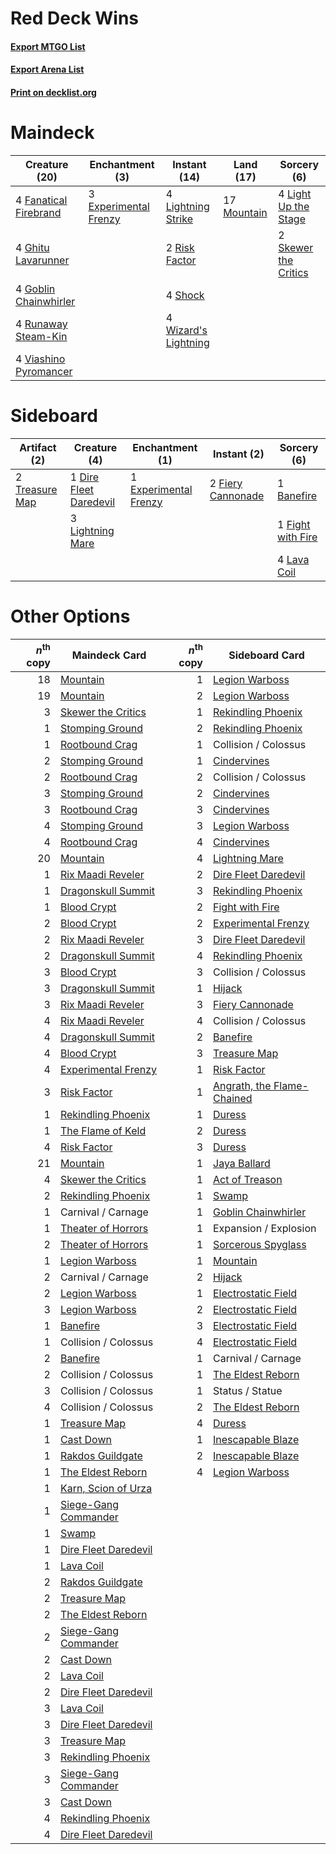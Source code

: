 # Red Deck Wins

#### [Export MTGO List](../collection/Red%20Deck%20Wins/Red%20Deck%20Wins.txt)
#### [Export Arena List](../collection/Red%20Deck%20Wins/Red%20Deck%20Wins_arena.txt)
#### [Print on decklist.org](http://decklist.org/?deckmain=3%09Experimental%20Frenzy%0A4%09Fanatical%20Firebrand%0A4%09Ghitu%20Lavarunner%0A4%09Goblin%20Chainwhirler%0A4%09Light%20Up%20the%20Stage%0A4%09Lightning%20Strike%0A17%09Mountain%0A2%09Risk%20Factor%0A4%09Runaway%20Steam-Kin%0A4%09Shock%0A2%09Skewer%20the%20Critics%0A4%09Viashino%20Pyromancer%0A4%09Wizard's%20Lightning&deckside=1%09Banefire%0A1%09Dire%20Fleet%20Daredevil%0A1%09Experimental%20Frenzy%0A2%09Fiery%20Cannonade%0A1%09Fight%20with%20Fire%0A4%09Lava%20Coil%0A3%09Lightning%20Mare%0A2%09Treasure%20Map)
# Maindeck

|                                         Creature (20)                                          |                                        Enchantment (3)                                         |                                         Instant (14)                                          |                                      Land (17)                                       |                                          Sorcery (6)                                          |
|------------------------------------------------------------------------------------------------|------------------------------------------------------------------------------------------------|-----------------------------------------------------------------------------------------------|--------------------------------------------------------------------------------------|-----------------------------------------------------------------------------------------------|
|4 [Fanatical Firebrand](http://gatherer.wizards.com/Pages/Card/Details.aspx?multiverseid=439758)|3 [Experimental Frenzy](http://gatherer.wizards.com/Pages/Card/Details.aspx?multiverseid=452849)|4 [Lightning Strike](http://gatherer.wizards.com/Pages/Card/Details.aspx?multiverseid=383299)  |17 [Mountain](http://gatherer.wizards.com/Pages/Card/Details.aspx?multiverseid=439859)|4 [Light Up the Stage](http://gatherer.wizards.com/Pages/Card/Details.aspx?multiverseid=457251)|
|4 [Ghitu Lavarunner](http://gatherer.wizards.com/Pages/Card/Details.aspx?multiverseid=443015)   |                                                                                                |2 [Risk Factor](http://gatherer.wizards.com/Pages/Card/Details.aspx?multiverseid=452863)       |                                                                                      |2 [Skewer the Critics](http://gatherer.wizards.com/Pages/Card/Details.aspx?multiverseid=457259)|
|4 [Goblin Chainwhirler](http://gatherer.wizards.com/Pages/Card/Details.aspx?multiverseid=443017)|                                                                                                |4 [Shock](http://gatherer.wizards.com/Pages/Card/Details.aspx?multiverseid=129732)             |                                                                                      |                                                                                               |
|4 [Runaway Steam-Kin](http://gatherer.wizards.com/Pages/Card/Details.aspx?multiverseid=452865)  |                                                                                                |4 [Wizard's Lightning](http://gatherer.wizards.com/Pages/Card/Details.aspx?multiverseid=443040)|                                                                                      |                                                                                               |
|4 [Viashino Pyromancer](http://gatherer.wizards.com/Pages/Card/Details.aspx?multiverseid=447302)|                                                                                                |                                                                                               |                                                                                      |                                                                                               |


# Sideboard

|                                      Artifact (2)                                       |                                          Creature (4)                                           |                                        Enchantment (1)                                         |                                        Instant (2)                                         |                                        Sorcery (6)                                         |
|-----------------------------------------------------------------------------------------|-------------------------------------------------------------------------------------------------|------------------------------------------------------------------------------------------------|--------------------------------------------------------------------------------------------|--------------------------------------------------------------------------------------------|
|2 [Treasure Map](http://gatherer.wizards.com/Pages/Card/Details.aspx?multiverseid=435410)|1 [Dire Fleet Daredevil](http://gatherer.wizards.com/Pages/Card/Details.aspx?multiverseid=439756)|1 [Experimental Frenzy](http://gatherer.wizards.com/Pages/Card/Details.aspx?multiverseid=452849)|2 [Fiery Cannonade](http://gatherer.wizards.com/Pages/Card/Details.aspx?multiverseid=435297)|1 [Banefire](http://gatherer.wizards.com/Pages/Card/Details.aspx?multiverseid=186613)       |
|                                                                                         |3 [Lightning Mare](http://gatherer.wizards.com/Pages/Card/Details.aspx?multiverseid=447287)      |                                                                                                |                                                                                            |1 [Fight with Fire](http://gatherer.wizards.com/Pages/Card/Details.aspx?multiverseid=443007)|
|                                                                                         |                                                                                                 |                                                                                                |                                                                                            |4 [Lava Coil](http://gatherer.wizards.com/Pages/Card/Details.aspx?multiverseid=452858)      |


# Other Options

|*n*<sup>th</sup> copy|                                         Maindeck Card                                         |*n*<sup>th</sup> copy|                                           Sideboard Card                                            |
|--------------------:|-----------------------------------------------------------------------------------------------|--------------------:|-----------------------------------------------------------------------------------------------------|
|                   18|[Mountain](http://gatherer.wizards.com/Pages/Card/Details.aspx?multiverseid=439859)            |                    1|[Legion Warboss](http://gatherer.wizards.com/Pages/Card/Details.aspx?multiverseid=452859)            |
|                   19|[Mountain](http://gatherer.wizards.com/Pages/Card/Details.aspx?multiverseid=439859)            |                    2|[Legion Warboss](http://gatherer.wizards.com/Pages/Card/Details.aspx?multiverseid=452859)            |
|                    3|[Skewer the Critics](http://gatherer.wizards.com/Pages/Card/Details.aspx?multiverseid=457259)  |                    1|[Rekindling Phoenix](http://gatherer.wizards.com/Pages/Card/Details.aspx?multiverseid=439768)        |
|                    1|[Stomping Ground](http://gatherer.wizards.com/Pages/Card/Details.aspx?multiverseid=405110)     |                    2|[Rekindling Phoenix](http://gatherer.wizards.com/Pages/Card/Details.aspx?multiverseid=439768)        |
|                    1|[Rootbound Crag](http://gatherer.wizards.com/Pages/Card/Details.aspx?multiverseid=420934)      |                    1|Collision / Colossus                                                                                 |
|                    2|[Stomping Ground](http://gatherer.wizards.com/Pages/Card/Details.aspx?multiverseid=405110)     |                    1|[Cindervines](http://gatherer.wizards.com/Pages/Card/Details.aspx?multiverseid=457305)               |
|                    2|[Rootbound Crag](http://gatherer.wizards.com/Pages/Card/Details.aspx?multiverseid=420934)      |                    2|Collision / Colossus                                                                                 |
|                    3|[Stomping Ground](http://gatherer.wizards.com/Pages/Card/Details.aspx?multiverseid=405110)     |                    2|[Cindervines](http://gatherer.wizards.com/Pages/Card/Details.aspx?multiverseid=457305)               |
|                    3|[Rootbound Crag](http://gatherer.wizards.com/Pages/Card/Details.aspx?multiverseid=420934)      |                    3|[Cindervines](http://gatherer.wizards.com/Pages/Card/Details.aspx?multiverseid=457305)               |
|                    4|[Stomping Ground](http://gatherer.wizards.com/Pages/Card/Details.aspx?multiverseid=405110)     |                    3|[Legion Warboss](http://gatherer.wizards.com/Pages/Card/Details.aspx?multiverseid=452859)            |
|                    4|[Rootbound Crag](http://gatherer.wizards.com/Pages/Card/Details.aspx?multiverseid=420934)      |                    4|[Cindervines](http://gatherer.wizards.com/Pages/Card/Details.aspx?multiverseid=457305)               |
|                   20|[Mountain](http://gatherer.wizards.com/Pages/Card/Details.aspx?multiverseid=439859)            |                    4|[Lightning Mare](http://gatherer.wizards.com/Pages/Card/Details.aspx?multiverseid=447287)            |
|                    1|[Rix Maadi Reveler](http://gatherer.wizards.com/Pages/Card/Details.aspx?multiverseid=457253)   |                    2|[Dire Fleet Daredevil](http://gatherer.wizards.com/Pages/Card/Details.aspx?multiverseid=439756)      |
|                    1|[Dragonskull Summit](http://gatherer.wizards.com/Pages/Card/Details.aspx?multiverseid=420909)  |                    3|[Rekindling Phoenix](http://gatherer.wizards.com/Pages/Card/Details.aspx?multiverseid=439768)        |
|                    1|[Blood Crypt](http://gatherer.wizards.com/Pages/Card/Details.aspx?multiverseid=97102)          |                    2|[Fight with Fire](http://gatherer.wizards.com/Pages/Card/Details.aspx?multiverseid=443007)           |
|                    2|[Blood Crypt](http://gatherer.wizards.com/Pages/Card/Details.aspx?multiverseid=97102)          |                    2|[Experimental Frenzy](http://gatherer.wizards.com/Pages/Card/Details.aspx?multiverseid=452849)       |
|                    2|[Rix Maadi Reveler](http://gatherer.wizards.com/Pages/Card/Details.aspx?multiverseid=457253)   |                    3|[Dire Fleet Daredevil](http://gatherer.wizards.com/Pages/Card/Details.aspx?multiverseid=439756)      |
|                    2|[Dragonskull Summit](http://gatherer.wizards.com/Pages/Card/Details.aspx?multiverseid=420909)  |                    4|[Rekindling Phoenix](http://gatherer.wizards.com/Pages/Card/Details.aspx?multiverseid=439768)        |
|                    3|[Blood Crypt](http://gatherer.wizards.com/Pages/Card/Details.aspx?multiverseid=97102)          |                    3|Collision / Colossus                                                                                 |
|                    3|[Dragonskull Summit](http://gatherer.wizards.com/Pages/Card/Details.aspx?multiverseid=420909)  |                    1|[Hijack](http://gatherer.wizards.com/Pages/Card/Details.aspx?multiverseid=417691)                    |
|                    3|[Rix Maadi Reveler](http://gatherer.wizards.com/Pages/Card/Details.aspx?multiverseid=457253)   |                    3|[Fiery Cannonade](http://gatherer.wizards.com/Pages/Card/Details.aspx?multiverseid=435297)           |
|                    4|[Rix Maadi Reveler](http://gatherer.wizards.com/Pages/Card/Details.aspx?multiverseid=457253)   |                    4|Collision / Colossus                                                                                 |
|                    4|[Dragonskull Summit](http://gatherer.wizards.com/Pages/Card/Details.aspx?multiverseid=420909)  |                    2|[Banefire](http://gatherer.wizards.com/Pages/Card/Details.aspx?multiverseid=186613)                  |
|                    4|[Blood Crypt](http://gatherer.wizards.com/Pages/Card/Details.aspx?multiverseid=97102)          |                    3|[Treasure Map](http://gatherer.wizards.com/Pages/Card/Details.aspx?multiverseid=435410)              |
|                    4|[Experimental Frenzy](http://gatherer.wizards.com/Pages/Card/Details.aspx?multiverseid=452849) |                    1|[Risk Factor](http://gatherer.wizards.com/Pages/Card/Details.aspx?multiverseid=452863)               |
|                    3|[Risk Factor](http://gatherer.wizards.com/Pages/Card/Details.aspx?multiverseid=452863)         |                    1|[Angrath, the Flame-Chained](http://gatherer.wizards.com/Pages/Card/Details.aspx?multiverseid=439809)|
|                    1|[Rekindling Phoenix](http://gatherer.wizards.com/Pages/Card/Details.aspx?multiverseid=439768)  |                    1|[Duress](http://gatherer.wizards.com/Pages/Card/Details.aspx?multiverseid=14557)                     |
|                    1|[The Flame of Keld](http://gatherer.wizards.com/Pages/Card/Details.aspx?multiverseid=443011)   |                    2|[Duress](http://gatherer.wizards.com/Pages/Card/Details.aspx?multiverseid=14557)                     |
|                    4|[Risk Factor](http://gatherer.wizards.com/Pages/Card/Details.aspx?multiverseid=452863)         |                    3|[Duress](http://gatherer.wizards.com/Pages/Card/Details.aspx?multiverseid=14557)                     |
|                   21|[Mountain](http://gatherer.wizards.com/Pages/Card/Details.aspx?multiverseid=439859)            |                    1|[Jaya Ballard](http://gatherer.wizards.com/Pages/Card/Details.aspx?multiverseid=443020)              |
|                    4|[Skewer the Critics](http://gatherer.wizards.com/Pages/Card/Details.aspx?multiverseid=457259)  |                    1|[Act of Treason](http://gatherer.wizards.com/Pages/Card/Details.aspx?multiverseid=442107)            |
|                    2|[Rekindling Phoenix](http://gatherer.wizards.com/Pages/Card/Details.aspx?multiverseid=439768)  |                    1|[Swamp](http://gatherer.wizards.com/Pages/Card/Details.aspx?multiverseid=439858)                     |
|                    1|Carnival / Carnage                                                                             |                    1|[Goblin Chainwhirler](http://gatherer.wizards.com/Pages/Card/Details.aspx?multiverseid=443017)       |
|                    1|[Theater of Horrors](http://gatherer.wizards.com/Pages/Card/Details.aspx?multiverseid=457357)  |                    1|Expansion / Explosion                                                                                |
|                    2|[Theater of Horrors](http://gatherer.wizards.com/Pages/Card/Details.aspx?multiverseid=457357)  |                    1|[Sorcerous Spyglass](http://gatherer.wizards.com/Pages/Card/Details.aspx?multiverseid=435407)        |
|                    1|[Legion Warboss](http://gatherer.wizards.com/Pages/Card/Details.aspx?multiverseid=452859)      |                    1|[Mountain](http://gatherer.wizards.com/Pages/Card/Details.aspx?multiverseid=439859)                  |
|                    2|Carnival / Carnage                                                                             |                    2|[Hijack](http://gatherer.wizards.com/Pages/Card/Details.aspx?multiverseid=417691)                    |
|                    2|[Legion Warboss](http://gatherer.wizards.com/Pages/Card/Details.aspx?multiverseid=452859)      |                    1|[Electrostatic Field](http://gatherer.wizards.com/Pages/Card/Details.aspx?multiverseid=452847)       |
|                    3|[Legion Warboss](http://gatherer.wizards.com/Pages/Card/Details.aspx?multiverseid=452859)      |                    2|[Electrostatic Field](http://gatherer.wizards.com/Pages/Card/Details.aspx?multiverseid=452847)       |
|                    1|[Banefire](http://gatherer.wizards.com/Pages/Card/Details.aspx?multiverseid=186613)            |                    3|[Electrostatic Field](http://gatherer.wizards.com/Pages/Card/Details.aspx?multiverseid=452847)       |
|                    1|Collision / Colossus                                                                           |                    4|[Electrostatic Field](http://gatherer.wizards.com/Pages/Card/Details.aspx?multiverseid=452847)       |
|                    2|[Banefire](http://gatherer.wizards.com/Pages/Card/Details.aspx?multiverseid=186613)            |                    1|Carnival / Carnage                                                                                   |
|                    2|Collision / Colossus                                                                           |                    1|[The Eldest Reborn](http://gatherer.wizards.com/Pages/Card/Details.aspx?multiverseid=442978)         |
|                    3|Collision / Colossus                                                                           |                    1|Status / Statue                                                                                      |
|                    4|Collision / Colossus                                                                           |                    2|[The Eldest Reborn](http://gatherer.wizards.com/Pages/Card/Details.aspx?multiverseid=442978)         |
|                    1|[Treasure Map](http://gatherer.wizards.com/Pages/Card/Details.aspx?multiverseid=435410)        |                    4|[Duress](http://gatherer.wizards.com/Pages/Card/Details.aspx?multiverseid=14557)                     |
|                    1|[Cast Down](http://gatherer.wizards.com/Pages/Card/Details.aspx?multiverseid=442969)           |                    1|[Inescapable Blaze](http://gatherer.wizards.com/Pages/Card/Details.aspx?multiverseid=452857)         |
|                    1|[Rakdos Guildgate](http://gatherer.wizards.com/Pages/Card/Details.aspx?multiverseid=376465)    |                    2|[Inescapable Blaze](http://gatherer.wizards.com/Pages/Card/Details.aspx?multiverseid=452857)         |
|                    1|[The Eldest Reborn](http://gatherer.wizards.com/Pages/Card/Details.aspx?multiverseid=442978)   |                    4|[Legion Warboss](http://gatherer.wizards.com/Pages/Card/Details.aspx?multiverseid=452859)            |
|                    1|[Karn, Scion of Urza](http://gatherer.wizards.com/Pages/Card/Details.aspx?multiverseid=442889) |                     |                                                                                                     |
|                    1|[Siege-Gang Commander](http://gatherer.wizards.com/Pages/Card/Details.aspx?multiverseid=130539)|                     |                                                                                                     |
|                    1|[Swamp](http://gatherer.wizards.com/Pages/Card/Details.aspx?multiverseid=439858)               |                     |                                                                                                     |
|                    1|[Dire Fleet Daredevil](http://gatherer.wizards.com/Pages/Card/Details.aspx?multiverseid=439756)|                     |                                                                                                     |
|                    1|[Lava Coil](http://gatherer.wizards.com/Pages/Card/Details.aspx?multiverseid=452858)           |                     |                                                                                                     |
|                    2|[Rakdos Guildgate](http://gatherer.wizards.com/Pages/Card/Details.aspx?multiverseid=376465)    |                     |                                                                                                     |
|                    2|[Treasure Map](http://gatherer.wizards.com/Pages/Card/Details.aspx?multiverseid=435410)        |                     |                                                                                                     |
|                    2|[The Eldest Reborn](http://gatherer.wizards.com/Pages/Card/Details.aspx?multiverseid=442978)   |                     |                                                                                                     |
|                    2|[Siege-Gang Commander](http://gatherer.wizards.com/Pages/Card/Details.aspx?multiverseid=130539)|                     |                                                                                                     |
|                    2|[Cast Down](http://gatherer.wizards.com/Pages/Card/Details.aspx?multiverseid=442969)           |                     |                                                                                                     |
|                    2|[Lava Coil](http://gatherer.wizards.com/Pages/Card/Details.aspx?multiverseid=452858)           |                     |                                                                                                     |
|                    2|[Dire Fleet Daredevil](http://gatherer.wizards.com/Pages/Card/Details.aspx?multiverseid=439756)|                     |                                                                                                     |
|                    3|[Lava Coil](http://gatherer.wizards.com/Pages/Card/Details.aspx?multiverseid=452858)           |                     |                                                                                                     |
|                    3|[Dire Fleet Daredevil](http://gatherer.wizards.com/Pages/Card/Details.aspx?multiverseid=439756)|                     |                                                                                                     |
|                    3|[Treasure Map](http://gatherer.wizards.com/Pages/Card/Details.aspx?multiverseid=435410)        |                     |                                                                                                     |
|                    3|[Rekindling Phoenix](http://gatherer.wizards.com/Pages/Card/Details.aspx?multiverseid=439768)  |                     |                                                                                                     |
|                    3|[Siege-Gang Commander](http://gatherer.wizards.com/Pages/Card/Details.aspx?multiverseid=130539)|                     |                                                                                                     |
|                    3|[Cast Down](http://gatherer.wizards.com/Pages/Card/Details.aspx?multiverseid=442969)           |                     |                                                                                                     |
|                    4|[Rekindling Phoenix](http://gatherer.wizards.com/Pages/Card/Details.aspx?multiverseid=439768)  |                     |                                                                                                     |
|                    4|[Dire Fleet Daredevil](http://gatherer.wizards.com/Pages/Card/Details.aspx?multiverseid=439756)|                     |                                                                                                     |

